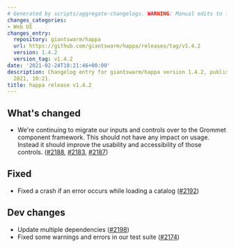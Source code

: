 ```yaml
---
# Generated by scripts/aggregate-changelogs. WARNING: Manual edits to this files will be overwritten.
changes_categories:
- Web UI
changes_entry:
  repository: giantswarm/happa
  url: https://github.com/giantswarm/happa/releases/tag/v1.4.2
  version: 1.4.2
  version_tag: v1.4.2
date: '2021-02-24T10:21:46+00:00'
description: Changelog entry for giantswarm/happa version 1.4.2, published on 24 February
  2021, 10:21.
title: happa release v1.4.2
---
```


## What's changed
- We're continuing to migrate our inputs and controls over to the Grommet component framework. This should not have any impact on usage. Instead it should improve the usability and accessibility of those controls. ([#2188](https://github.com/giantswarm/happa/pull/2188), [#2183](https://github.com/giantswarm/happa/pull/2183), [#2187](https://github.com/giantswarm/happa/pull/2187))

## Fixed
- Fixed a crash if an error occurs while loading a catalog ([#2192](https://github.com/giantswarm/happa/pull/2192))

## Dev changes
- Update multiple dependencies ([#2198](https://github.com/giantswarm/happa/pull/2198))
- Fixed some warnings and errors in our test suite ([#2174](https://github.com/giantswarm/happa/pull/2174))

